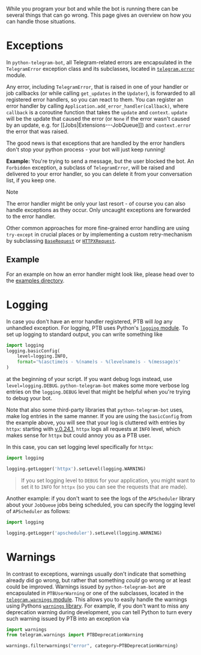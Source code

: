 While you program your bot and while the bot is running there can be several things that can go wrong. This page gives an overview on how you can handle those situations.

# Exceptions

In `python-telegram-bot`, all Telegram-related errors are encapsulated in the `TelegramError` exception class and its subclasses, located in [`telegram.error`](https://python-telegram-bot.readthedocs.io/telegram.error.html) module.

Any error, including `TelegramError`, that is raised in one of your handler or job callbacks (or while calling `get_updates` in the `Updater`), is forwarded to all registered error handlers, so you can react to them. You can register an error handler by calling `Application.add_error_handler(callback)`, where `callback` is a coroutine function that takes the `update` and `context`. `update` will be the update that caused the error (or `None` if the error wasn't caused by an update, e.g. for [[Jobs|Extensions---JobQueue]]) and `context.error` the error that was raised.

The good news is that exceptions that are handled by the error handlers don't stop your python process - your bot will just keep running!

**Example:** You're trying to send a message, but the user blocked the bot. An `Forbidden` exception, a subclass of `TelegramError`, will be raised and delivered to your error handler, so you can delete it from your conversation list, if you keep one.

> [!NOTE]
>  The error handler might be only your last resort - of course you can also handle exceptions as they occur. Only uncaught exceptions are forwarded to the error handler.

Other common approaches for more fine-grained error handling are using `try-except` in crucial places or by implementing a custom retry-mechanism by subclassing [`BaseRequest`](https://docs.python-telegram-bot.org/en/stable/telegram.request.baserequest.html) or [`HTTPXRequest`](https://docs.python-telegram-bot.org/en/stable/telegram.request.httpxrequest.html).

## Example

For an example on how an error handler might look like, please head over to the [examples directory](https://docs.python-telegram-bot.org/examples.html).

# Logging

In case you don't have an error handler registered, PTB will *log* any unhandled exception.
For logging, PTB uses Python's [`logging` module](https://docs.python.org/3/library/logging.html).
To set up logging to standard output, you can write something like
```python
import logging
logging.basicConfig(
    level=logging.INFO,
    format='%(asctime)s - %(name)s - %(levelname)s - %(message)s'
)
```
at the beginning of your script. If you want debug logs instead, use `level=logging.DEBUG`.
`python-telegram-bot` makes some more verbose log entries on the `logging.DEBUG` level that might be helpful when you're trying to debug your bot.

Note that also some third-party libraries that `python-telegram-bot` uses, make log entries in the same manner. If you are using the `basicConfig` from the example above, you will see that your log is cluttered with entries by `httpx`: starting with [v.0.24.1](https://github.com/encode/httpx/releases/tag/0.24.1), `httpx` logs all requests at `INFO` level, which makes sense for `httpx` but could annoy you as a PTB user. 

In this case, you can set logging level specifically for `httpx`:

```py
import logging

logging.getLogger('httpx').setLevel(logging.WARNING)
```

> If you set logging level to `DEBUG` for your application, you might want to set it to `INFO` for `httpx` (so you can see the requests that are made).

Another example: if you don't want to see the logs of the `APScheduler` library about your `JobQueue` jobs being scheduled, you can specify the logging level of `APScheduler` as follows:

```python
import logging

logging.getLogger('apscheduler').setLevel(logging.WARNING)
```

# Warnings

In contrast to exceptions, warnings usually don't indicate that something already did go wrong, but rather that something *could* go wrong or at least could be improved.
Warnings issued by `python-telegram-bot` are encapsulated in `PTBUserWarning` or one of the subclasses, located in the [`telegram.warnings` module](https://python-telegram-bot.readthedocs.io/telegram.warnings.html).
This allows you to easily handle the warnings using Pythons [`warnings` library](https://docs.python.org/3/library/warnings.html).
For example, if you don't want to miss any deprecation warning during development, you can tell Python to turn every such warning issued by PTB into an exception via

```python
import warnings
from telegram.warnings import PTBDeprecationWarning

warnings.filterwarnings("error", category=PTBDeprecationWarning)
```